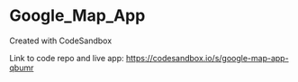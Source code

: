 # Google_Map_App
Created with CodeSandbox

Link to code repo and live app: https://codesandbox.io/s/google-map-app-qbumr
